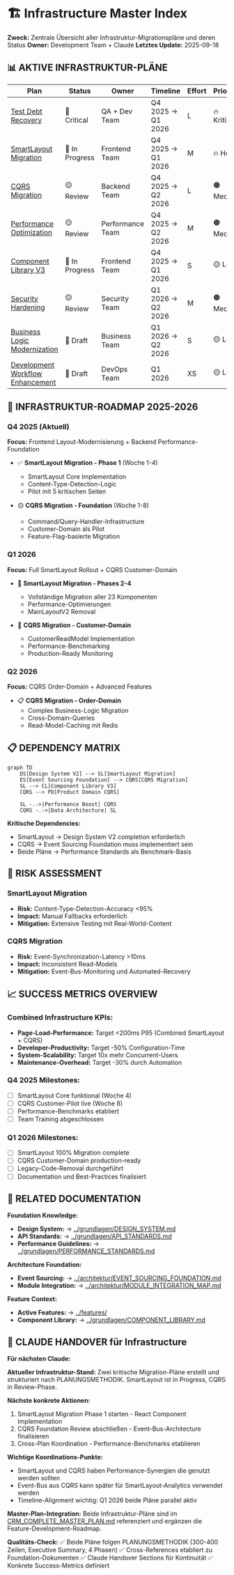 # 🏗️ Infrastructure Master Index

**Zweck:** Zentrale Übersicht aller Infrastruktur-Migrationspläne und deren Status
**Owner:** Development Team + Claude
**Letztes Update:** 2025-09-18

## 📊 **AKTIVE INFRASTRUKTUR-PLÄNE**

| Plan | Status | Owner | Timeline | Effort | Priorität |
|------|--------|-------|----------|---------|-----------|
| [Test Debt Recovery](./TEST_DEBT_RECOVERY_PLAN.md) | 🔴 Critical | QA + Dev Team | Q4 2025 → Q1 2026 | L | 🔥 Kritisch |
| [SmartLayout Migration](./SMARTLAYOUT_MIGRATION_PLAN.md) | 🔄 In Progress | Frontend Team | Q4 2025 → Q1 2026 | M | 🔥 Hoch |
| [CQRS Migration](./CQRS_MIGRATION_PLAN.md) | 🟡 Review | Backend Team | Q4 2025 → Q2 2026 | L | 🟠 Medium |
| [Performance Optimization](./PERFORMANCE_OPTIMIZATION_PLAN.md) | 🟡 Review | Performance Team | Q4 2025 → Q2 2026 | M | 🟠 Medium |
| [Component Library V3](./COMPONENT_LIBRARY_V3_MIGRATION_PLAN.md) | 🔄 In Progress | Frontend Team | Q4 2025 → Q1 2026 | S | 🟡 Low |
| [Security Hardening](./SECURITY_HARDENING_PLAN.md) | 🟡 Review | Security Team | Q1 2026 → Q2 2026 | M | 🟠 Medium |
| [Business Logic Modernization](./BUSINESS_LOGIC_MODERNIZATION_PLAN.md) | 🔵 Draft | Business Team | Q1 2026 → Q2 2026 | S | 🟡 Low |
| [Development Workflow Enhancement](./DEVELOPMENT_WORKFLOW_ENHANCEMENT_PLAN.md) | 🔵 Draft | DevOps Team | Q1 2026 | XS | 🟡 Low |

## 🎯 **INFRASTRUKTUR-ROADMAP 2025-2026**

### **Q4 2025 (Aktuell)**
**Focus:** Frontend Layout-Modernisierung + Backend Performance-Foundation

- ✅ **SmartLayout Migration - Phase 1** (Woche 1-4)
  - SmartLayout Core Implementation
  - Content-Type-Detection-Logic
  - Pilot mit 5 kritischen Seiten

- 🟡 **CQRS Migration - Foundation** (Woche 1-8)
  - Command/Query-Handler-Infrastructure
  - Customer-Domain als Pilot
  - Feature-Flag-basierte Migration

### **Q1 2026**
**Focus:** Full SmartLayout Rollout + CQRS Customer-Domain

- 🔄 **SmartLayout Migration - Phases 2-4**
  - Vollständige Migration aller 23 Komponenten
  - Performance-Optimierungen
  - MainLayoutV2 Removal

- 🔄 **CQRS Migration - Customer-Domain**
  - CustomerReadModel Implementation
  - Performance-Benchmarking
  - Production-Ready Monitoring

### **Q2 2026**
**Focus:** CQRS Order-Domain + Advanced Features

- 📋 **CQRS Migration - Order-Domain**
  - Complex Business-Logic Migration
  - Cross-Domain-Queries
  - Read-Model-Caching mit Redis

## 📋 **DEPENDENCY MATRIX**

```mermaid
graph TD
    DS[Design System V2] --> SL[SmartLayout Migration]
    ES[Event Sourcing Foundation] --> CQRS[CQRS Migration]
    SL --> CL[Component Library V3]
    CQRS --> PD[Product Domain CQRS]

    SL -.->|Performance Boost| CQRS
    CQRS -.->|Data Architecture| SL
```

**Kritische Dependencies:**
- SmartLayout → Design System V2 completion erforderlich
- CQRS → Event Sourcing Foundation muss implementiert sein
- Beide Pläne → Performance Standards als Benchmark-Basis

## 🚨 **RISK ASSESSMENT**

### **SmartLayout Migration**
- **Risk:** Content-Type-Detection-Accuracy <95%
- **Impact:** Manual Fallbacks erforderlich
- **Mitigation:** Extensive Testing mit Real-World-Content

### **CQRS Migration**
- **Risk:** Event-Synchronization-Latency >10ms
- **Impact:** Inconsistent Read-Models
- **Mitigation:** Event-Bus-Monitoring und Automated-Recovery

## 📈 **SUCCESS METRICS OVERVIEW**

### **Combined Infrastructure KPIs:**
- **Page-Load-Performance:** Target <200ms P95 (Combined SmartLayout + CQRS)
- **Developer-Productivity:** Target -50% Configuration-Time
- **System-Scalability:** Target 10x mehr Concurrent-Users
- **Maintenance-Overhead:** Target -30% durch Automation

### **Q4 2025 Milestones:**
- [ ] SmartLayout Core funktional (Woche 4)
- [ ] CQRS Customer-Pilot live (Woche 8)
- [ ] Performance-Benchmarks etabliert
- [ ] Team Training abgeschlossen

### **Q1 2026 Milestones:**
- [ ] SmartLayout 100% Migration complete
- [ ] CQRS Customer-Domain production-ready
- [ ] Legacy-Code-Removal durchgeführt
- [ ] Documentation und Best-Practices finalisiert

## 🔗 **RELATED DOCUMENTATION**

**Foundation Knowledge:**
- **Design System:** → [../grundlagen/DESIGN_SYSTEM.md](../grundlagen/DESIGN_SYSTEM.md)
- **API Standards:** → [../grundlagen/API_STANDARDS.md](../grundlagen/API_STANDARDS.md)
- **Performance Guidelines:** → [../grundlagen/PERFORMANCE_STANDARDS.md](../grundlagen/PERFORMANCE_STANDARDS.md)

**Architecture Foundation:**
- **Event Sourcing:** → [../architektur/EVENT_SOURCING_FOUNDATION.md](../architektur/EVENT_SOURCING_FOUNDATION.md)
- **Module Integration:** → [../architektur/MODULE_INTEGRATION_MAP.md](../architektur/MODULE_INTEGRATION_MAP.md)

**Feature Context:**
- **Active Features:** → [../features/](../features/)
- **Component Library:** → [../grundlagen/COMPONENT_LIBRARY.md](../grundlagen/COMPONENT_LIBRARY.md)

## 🤖 **CLAUDE HANDOVER für Infrastructure**

**Für nächsten Claude:**

**Aktueller Infrastruktur-Stand:**
Zwei kritische Migration-Pläne erstellt und strukturiert nach PLANUNGSMETHODIK. SmartLayout ist in Progress, CQRS in Review-Phase.

**Nächste konkrete Aktionen:**
1. SmartLayout Migration Phase 1 starten - React Component Implementation
2. CQRS Foundation Review abschließen - Event-Bus-Architecture finalisieren
3. Cross-Plan Koordination - Performance-Benchmarks etablieren

**Wichtige Koordinations-Punkte:**
- SmartLayout und CQRS haben Performance-Synergien die genutzt werden sollten
- Event-Bus aus CQRS kann später für SmartLayout-Analytics verwendet werden
- Timeline-Alignment wichtig: Q1 2026 beide Pläne parallel aktiv

**Master-Plan-Integration:**
Beide Infrastruktur-Pläne sind im [CRM_COMPLETE_MASTER_PLAN.md](../../CRM_COMPLETE_MASTER_PLAN.md) referenziert und ergänzen die Feature-Development-Roadmap.

**Qualitäts-Check:**
✅ Beide Pläne folgen PLANUNGSMETHODIK (300-400 Zeilen, Executive Summary, 4 Phasen)
✅ Cross-References etabliert zu Foundation-Dokumenten
✅ Claude Handover Sections für Kontinuität
✅ Konkrete Success-Metrics definiert